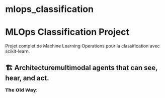 # mlops_classification
# MLOps Classification Project

Projet complet de Machine Learning Operations pour la classification avec scikit-learn.

## 🏗️ Architecturemultimodal agents that can see, hear, and act.

𝗧𝗵𝗲 𝗢𝗹𝗱 𝗪𝗮𝘆: